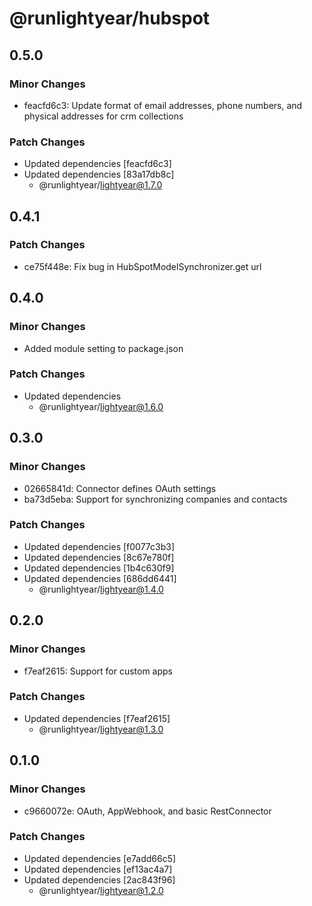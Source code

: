 # @runlightyear/hubspot

## 0.5.0

### Minor Changes

- feacfd6c3: Update format of email addresses, phone numbers, and physical addresses for crm collections

### Patch Changes

- Updated dependencies [feacfd6c3]
- Updated dependencies [83a17db8c]
  - @runlightyear/lightyear@1.7.0

## 0.4.1

### Patch Changes

- ce75f448e: Fix bug in HubSpotModelSynchronizer.get url

## 0.4.0

### Minor Changes

- Added module setting to package.json

### Patch Changes

- Updated dependencies
  - @runlightyear/lightyear@1.6.0

## 0.3.0

### Minor Changes

- 02665841d: Connector defines OAuth settings
- ba73d5eba: Support for synchronizing companies and contacts

### Patch Changes

- Updated dependencies [f0077c3b3]
- Updated dependencies [8c67e780f]
- Updated dependencies [1b4c630f9]
- Updated dependencies [686dd6441]
  - @runlightyear/lightyear@1.4.0

## 0.2.0

### Minor Changes

- f7eaf2615: Support for custom apps

### Patch Changes

- Updated dependencies [f7eaf2615]
  - @runlightyear/lightyear@1.3.0

## 0.1.0

### Minor Changes

- c9660072e: OAuth, AppWebhook, and basic RestConnector

### Patch Changes

- Updated dependencies [e7add66c5]
- Updated dependencies [ef13ac4a7]
- Updated dependencies [2ac843f96]
  - @runlightyear/lightyear@1.2.0

